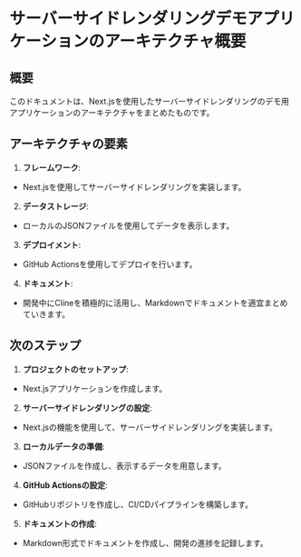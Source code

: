 # サーバーサイドレンダリングデモアプリケーションのアーキテクチャ概要

## 概要
このドキュメントは、Next.jsを使用したサーバーサイドレンダリングのデモ用アプリケーションのアーキテクチャをまとめたものです。

## アーキテクチャの要素
1. **フレームワーク**:
  - Next.jsを使用してサーバーサイドレンダリングを実装します。

2. **データストレージ**:
  - ローカルのJSONファイルを使用してデータを表示します。

3. **デプロイメント**:
  - GitHub Actionsを使用してデプロイを行います。

4. **ドキュメント**:
  - 開発中にClineを積極的に活用し、Markdownでドキュメントを適宜まとめていきます。

## 次のステップ
1. **プロジェクトのセットアップ**:
  - Next.jsアプリケーションを作成します。

2. **サーバーサイドレンダリングの設定**:
  - Next.jsの機能を使用して、サーバーサイドレンダリングを実装します。

3. **ローカルデータの準備**:
  - JSONファイルを作成し、表示するデータを用意します。

4. **GitHub Actionsの設定**:
  - GitHubリポジトリを作成し、CI/CDパイプラインを構築します。

5. **ドキュメントの作成**:
  - Markdown形式でドキュメントを作成し、開発の進捗を記録します。

